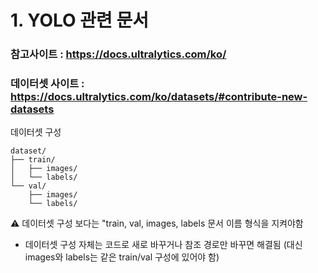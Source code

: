 # 1. YOLO 관련 문서

### 참고사이트 : https://docs.ultralytics.com/ko/
### 데이터셋 사이트 : https://docs.ultralytics.com/ko/datasets/#contribute-new-datasets

데이터셋 구성
<pre><code>dataset/
├── train/
│   ├── images/
│   └── labels/
└── val/
    ├── images/
    └── labels/</code></pre>
    
⚠️ 데이터셋 구성 보다는 "train, val, images, labels 문서 이름 형식을 지켜야함
- 데이터셋 구성 자체는 코드로 새로 바꾸거나 참조 경로만 바꾸면 해결됨 (대신 images와 labels는 같은 train/val 구성에 있어야 함)
